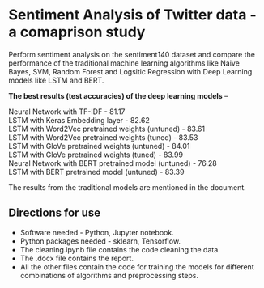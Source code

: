 # Sentiment Analysis of Twitter data - a comaprison study

Perform sentiment analysis on the sentiment140 dataset and compare the performance of the traditional machine learning algorithms like Naive Bayes, SVM, Random Forest and Logsitic Regression with Deep Learning models like LSTM and BERT. <br>

<b>The best results (test accuracies) of the deep learning models</b> –

Neural Network with TF-IDF -	81.17<br>
LSTM with Keras Embedding layer -	82.62<br>
LSTM with Word2Vec pretrained weights (untuned) -	83.61<br>
LSTM with Word2Vec pretrained weights (tuned)	- 83.53<br>
LSTM with GloVe pretrained weights (untuned)	- 84.01<br>
LSTM with GloVe pretrained weights (tuned)	- 83.99<br>
Neural Network with BERT pretrained model (untuned)	- 76.28<br>
LSTM with BERT pretrained model (untuned)	- 83.39<br>

The results from the traditional models are mentioned in the document.

## Directions for use
- Software needed - Python, Jupyter notebook.
- Python packages needed - sklearn, Tensorflow.
- The cleaning.ipynb file contains the code cleaning the data.
- The .docx file contains the report.
- All the other files contain the code for training the models for different combinations of algorithms and preprocessing steps.
